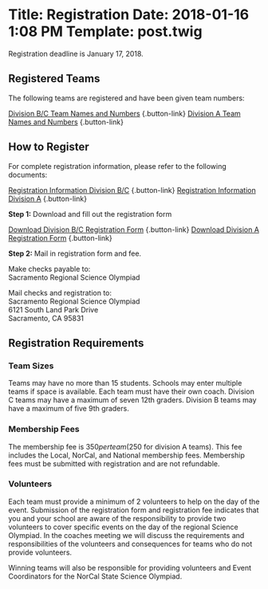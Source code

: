 Title: Registration
Date: 2018-01-16 1:08 PM
Template: post.twig
===

Registration deadline is January 17, 2018.

## Registered Teams

The following teams are registered and have been given team numbers:

[Division B/C Team Names and Numbers](/assets/registration/School-Names-and-Numbers-Divbc.doc) {.button-link}
[Division A Team Names and Numbers](/assets/registration/School-Names-and-Numbers-Diva.doc) {.button-link}

## How to Register

For complete registration information, please refer to the following documents:

[Registration Information Division B/C](/assets/registration/Registration-Form-BC.doc) {.button-link}
[Registration Information Division A](/assets/registration/Registration-Form-A.doc) {.button-link}

**Step 1:** Download and fill out the registration form

[Download Division B/C Registration Form](/assets/registration/Registration-Form-BC.doc) {.button-link}
[Download Division A Registration Form](/assets/registration/Registration-Form-A.doc) {.button-link}

**Step 2:** Mail in registration form and fee.

Make checks payable to:  
Sacramento Regional Science Olympiad

Mail checks and registration to:  
Sacramento Regional Science Olympiad  
6121 South Land Park Drive  
Sacramento, CA 95831

## Registration Requirements

### Team Sizes

Teams may have no more than 15 students. Schools may enter multiple teams if space is available. Each team must have their own coach. Division C teams may have a maximum of seven 12th graders. Division B teams may have a maximum of five 9th graders.

### Membership Fees

The membership fee is $350 per team ($250 for division A teams). This fee includes the Local, NorCal, and National membership fees. Membership fees must be submitted with registration and are not refundable.

### Volunteers

Each team must provide a minimum of 2 volunteers to help on the day of the event. Submission of the registration form and registration fee indicates that you and your school are aware of the responsibility to provide two volunteers to cover specific events on the day of the regional Science Olympiad. In the coaches meeting we will discuss the requirements and responsibilities of the volunteers and consequences for teams who do not provide volunteers.


Winning teams will also be responsible for providing volunteers and Event Coordinators for the NorCal State Science Olympiad.